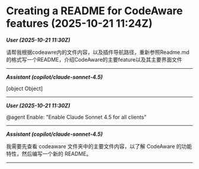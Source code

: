 <!-- Generated by SpecStory -->

<!-- vscode Session 6e152d0a-8a18-4545-bac1-93021fc6b664 (2025-10-21 11:24Z) -->

# Creating a README for CodeAware features (2025-10-21 11:24Z)

_**User (2025-10-21 11:30Z)**_

请帮我根据codeawre内的文件内容，以及插件导航路径，重新参照Readme.md的格式写一个README，介绍CodeAware的主要feature以及其主要界面文件

---

_**Assistant (copilot/claude-sonnet-4.5)**_

[object Object]

---

_**User (2025-10-21 11:30Z)**_

@agent Enable: "Enable Claude Sonnet 4.5 for all clients"

---

_**Assistant (copilot/claude-sonnet-4.5)**_

我需要先查看 codeaware 文件夹中的主要文件内容，以了解 CodeAware 的功能特性，然后编写一个新的 README。 

---

